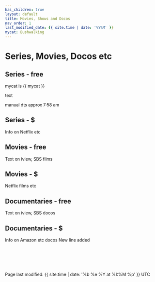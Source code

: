 ```yaml
---
has_children: true
layout: default
title: Movies, Shows and Docos
nav_order: 1
last_modified_date: {{ site.time | date: '%Y%M' }}
mycat: Bushwalking
---
```


# Series, Movies, Docos etc
## Series - free

mycat is {{ mycat }}

text

manual dts approx 7:58 am 

## Series - $
Info on Netflix etc
## Movies - free
Text on iview, SBS films
## Movies - $
Netflix films etc
## Documentaries - free
Text on iview, SBS docos
## Documentaries - $
Info on Amazon etc docos
New line added

<br><br><br><br>
<p class="text-small text-grey-dk-000 mb-0">
Page last modified: {{ site.time | date: '%b %e %Y at %I:%M %p' }}  UTC
</p> 
